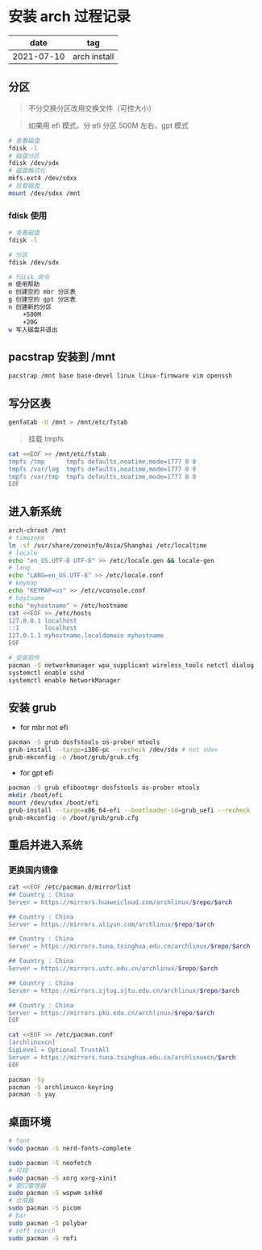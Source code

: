# 安装 arch 过程记录

|    date    |     tag      |
|    ---     |     ---      |
| 2021-07-10 | arch install |


## 分区

> 不分交换分区改用交换文件（可控大小）

> 如果用 efi 模式，分 efi 分区 500M 左右，gpt 模式

```sh
# 查看磁盘
fdisk -l
# 磁盘分区
fdisk /dev/sdx
# 磁盘格式化
mkfs.ext4 /dev/sdxx
# 挂载磁盘
mount /dev/sdxx /mnt
```

### fdisk 使用

```sh
# 查看磁盘
fdisk -l

# 分区
fdisk /dev/sdx

# fdisk 命令
m 使用帮助
o 创建空的 mbr 分区表
g 创建空的 gpt 分区表
n 创建新的分区
    +500M
    +20G
w 写入磁盘并退出
```

## pacstrap 安装到 /mnt

```sh
pacstrap /mnt base base-devel linux linux-firmware vim openssh
```

## 写分区表

```sh
genfatab -U /mnt > /mnt/etc/fstab
```

> 挂载 tmpfs

```sh
cat <<EOF >> /mnt/etc/fstab
tmpfs /tmp      tmpfs defaults,noatime,mode=1777 0 0
tmpfs /var/log  tmpfs defaults,noatime,mode=1777 0 0
tmpfs /var/tmp  tmpfs defaults,noatime,mode=1777 0 0
EOF
```

## 进入新系统

```sh
arch-chroot /mnt
# timezone
ln -sf /usr/share/zoneinfo/Asia/Shanghai /etc/localtime
# locale
echo "en_US.UTF-8 UTF-8" >> /etc/locale.gen && locale-gen
# lang
echo "LANG=en_US.UTF-8" >> /etc/locale.conf
# keymap
echo "KEYMAP=us" >> /etc/vconsole.conf
# hostname
echo "myhostname" > /etc/hostname
cat <<EOF >> /etc/hosts
127.0.0.1 localhost
::1       localhost
127.0.1.1 myhostname.localdomain myhostname
EOF

# 安装软件
pacman -S networkmanager wpa_supplicant wireless_tools netctl dialog
systemctl enable sshd
systemctl enable NetworkManager
```

## 安装 grub

- for mbr not efi

```sh
pacman -S grub dosfstools os-prober mtools
grub-install --targe=i386-pc --recheck /dev/sdx # not sdxx
grub-mkconfig -o /boot/grub/grub.cfg
```

- for gpt efi

```sh
pacman -S grub efibootmgr dosfstools os-prober mtools
mkdir /boot/efi
mount /dev/sdxx /boot/efi
grub-install --targe=x86_64-efi --bootloader-id=grub_uefi --recheck
grub-mkconfig -o /boot/grub/grub.cfg
```

## 重启并进入系统

### 更换国内镜像

```sh
cat <<EOF /etc/pacman.d/mirrorlist
## Country : China
Server = https://mirrors.huaweicloud.com/archlinux/$repo/$arch

## Country : China
Server = https://mirrors.aliyun.com/archlinux/$repo/$arch

## Country : China
Server = https://mirrors.tuna.tsinghua.edu.cn/archlinux/$repo/$arch

## Country : China
Server = https://mirrors.ustc.edu.cn/archlinux/$repo/$arch

## Country : China
Server = https://mirrors.sjtug.sjtu.edu.cn/archlinux/$repo/$arch

## Country : China
Server = https://mirrors.pku.edu.cn/archlinux/$repo/$arch
EOF

cat <<EOF >> /etc/pacman.conf
[archlinuxcn]
SigLevel = Optional TrustAll
Server = https://mirrors.tuna.tsinghua.edu.cn/archlinuxcn/$arch
EOF
```

```sh
pacman -Sy
pacman -S archlinuxcn-keyring
pacman -S yay
```

## 桌面环境

```sh
# font
sudo pacman -S nerd-fonts-complete

sudo pacman -S neofetch
# 可视
sudo pacman -S xorg xorg-xinit
# 窗口管理器
sudo pacman -S wspwm sxhkd
# 合成器
sudo pacman -S picom
# bar
sudo pacman -S polybar
# soft search
sudo pacman -S rofi
```


